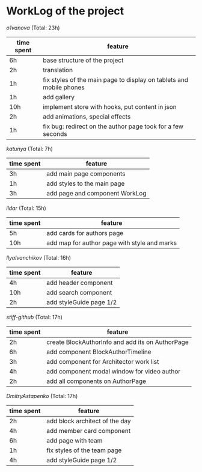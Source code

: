 # WorkLog of the project

_o1vanova_ (Total: 23h)

| time spent | feature                                                             |
| ---------- | ------------------------------------------------------------------- |
| 6h         | base structure of the project                                       |
| 2h         | translation                                                         |
| 1h         | fix styles of the main page to display on tablets and mobile phones |
| 1h         | add gallery                                                         |
| 10h        | implement store with hooks, put content in json                     |
| 2h         | add animations, special effects                                     |
| 1h         | fix bug: redirect on the author page took for a few seconds         |

_katunya_ (Total: 7h)

| time spent | feature                        |
| ---------- | ------------------------------ |
| 3h         | add main page components       |
| 1h         | add styles to the main page    |
| 3h         | add page and component WorkLog |

_ildar_ (Total: 15h)

| time spent | feature                                      |
| ---------- | -------------------------------------------- |
| 5h         | add cards for authors page                   |
| 10h        | add map for author page with style and marks |

_IlyaIvanchikov_ (Total: 16h)

| time spent | feature              |
| ---------- | -------------------- |
| 4h         | add header component |
| 10h        | add search component |
| 2h         | add styleGuide page 1/2 |

_stiff-github_ (Total: 17h)

| time spent | feature                                          |
| ---------- | ------------------------------------------------ |
| 2h         | create BlockAuthorInfo and add its on AuthorPage |
| 6h         | add component BlockAuthorTimeline                |
| 3h         | add component for Architector work list          |
| 4h         | add component modal window for video author      |
| 2h         | add all components on AuthorPage                 |

_DmitryAstapenko_ (Total: 17h)

| time spent | feature                       |
| ---------- | ----------------------------- |
| 2h         | add block architect of the day|
| 4h         | add member card component     |
| 6h         | add page with team            |
| 1h         | fix styles of the team page   | 
| 4h         | add styleGuide page  1/2      |
